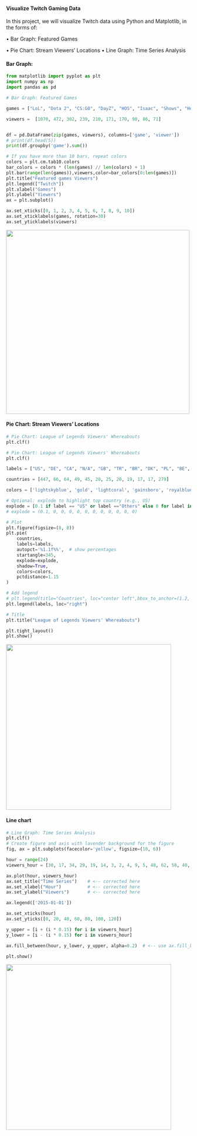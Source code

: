 #### Visualize Twitch Gaming Data

In this project, we will visualize Twitch data using Python and Matplotlib, in the forms of:

• Bar Graph: Featured Games

• Pie Chart: Stream Viewers’ Locations
• Line Graph: Time Series Analysis

#### Bar Graph:

```python
from matplotlib import pyplot as plt
import numpy as np
import pandas as pd

# Bar Graph: Featured Games

games = ["LoL", "Dota 2", "CS:GO", "DayZ", "HOS", "Isaac", "Shows", "Hearth", "WoT", "Agar.io"]

viewers =  [1070, 472, 302, 239, 210, 171, 170, 90, 86, 71]


df = pd.DataFrame(zip(games, viewers), columns=['game', 'viewer'])
# print(df.head(5))
print(df.groupby('game').sum())

# If you have more than 10 bars, repeat colors
colors = plt.cm.tab10.colors 
bar_colors = colors * (len(games) // len(colors) + 1)
plt.bar(range(len(games)),viewers,color=bar_colors[0:len(games)])
plt.title("Featured games Viewers")
plt.legend(["Twitch"])
plt.xlabel("Games")
plt.ylabel("Viewers")
ax = plt.subplot()

ax.set_xticks([0, 1, 2, 3, 4, 5, 6, 7, 8, 9, 10])
ax.set_xticklabels(games, rotation=30)
ax.set_yticklabels(viewers)
```
<img src="https://github.com/user-attachments/assets/8c61edaf-b1ed-4990-858f-ddf55c11befb" width=500>

#### Pie Chart: Stream Viewers’ Locations

```python
# Pie Chart: League of Legends Viewers' Whereabouts
plt.clf() 

# Pie Chart: League of Legends Viewers' Whereabouts
plt.clf() 

labels = ["US", "DE", "CA", "N/A", "GB", "TR", "BR", "DK", "PL", "BE", "NL", "Others"]

countries = [447, 66, 64, 49, 45, 28, 25, 20, 19, 17, 17, 279]

colors = ['lightskyblue', 'gold', 'lightcoral', 'gainsboro', 'royalblue', 'lightpink', 'darkseagreen', 'sienna', 'khaki', 'gold', 'violet', 'yellowgreen']

# Optional: explode to highlight top country (e.g., US)
explode = [0.1 if label == "US" or label =="Others" else 0 for label in labels]
# explode = (0.1, 0, 0, 0, 0, 0, 0, 0, 0, 0, 0, 0)

# Plot
plt.figure(figsize=(8, 8))
plt.pie(
    countries,
    labels=labels,
    autopct='%1.1f%%',  # show percentages
    startangle=345,
    explode=explode,
    shadow=True,
    colors=colors,
    pctdistance=1.15
)

# Add legend
# plt.legend(title="Countries", loc="center left",bbox_to_anchor=(1.2, 0.5))
plt.legend(labels, loc="right")

# Title
plt.title("League of Legends Viewers' Whereabouts")

plt.tight_layout()
plt.show()
```

<img src="https://github.com/user-attachments/assets/3075d5b8-6ee7-468e-9860-7d440383cc74" width=450>

#### Line chart

```python
# Line Graph: Time Series Analysis
plt.clf()
# Create figure and axis with lavender background for the figure
fig, ax = plt.subplots(facecolor='yellow', figsize=(10, 6))

hour = range(24)
viewers_hour = [30, 17, 34, 29, 19, 14, 3, 2, 4, 9, 5, 48, 62, 58, 40, 51, 69, 55, 76, 81, 102, 120, 71, 63]

ax.plot(hour, viewers_hour)
ax.set_title("Time Series")    # <-- corrected here
ax.set_xlabel("Hour")          # <-- corrected here
ax.set_ylabel("Viewers")       # <-- corrected here

ax.legend(['2015-01-01'])

ax.set_xticks(hour)
ax.set_yticks([0, 20, 40, 60, 80, 100, 120])

y_upper = [i + (i * 0.15) for i in viewers_hour]
y_lower = [i - (i * 0.15) for i in viewers_hour]

ax.fill_between(hour, y_lower, y_upper, alpha=0.2)  # <-- use ax.fill_between

plt.show()

```


<img src="https://github.com/user-attachments/assets/62931dcb-3459-48b8-b0c2-b7918aaf47ec" width=450>


